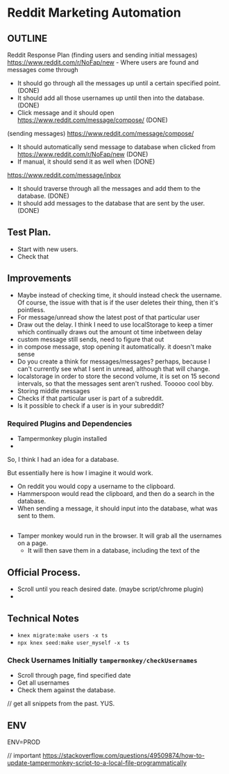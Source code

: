 # Reddit Marketing Automation

## OUTLINE

Reddit Response Plan
(finding users and sending initial messages)
https://www.reddit.com/r/NoFap/new - Where users are found and messages come through
  - It should go through all the messages up until a certain specified point. (DONE)
  - It should add all those usernames up until then into the database. (DONE)
  - Click message and it should open https://www.reddit.com/message/compose/ (DONE)

(sending messages)
https://www.reddit.com/message/compose/
  - It should automatically send message to database when clicked from https://www.reddit.com/r/NoFap/new (DONE)
  - If manual, it should send it as well when (DONE)

https://www.reddit.com/message/inbox
  - It should traverse through all the messages and add them to the database. (DONE)
  - It should add messages to the database that are sent by the user. (DONE)

## Test Plan.

- Start with new users.
- Check that

## Improvements

- Maybe instead of checking time, it should instead check the username. Of course, the issue with that is if the user deletes their thing, then it's pointless.
- For message/unread show the latest post of that particular user
- Draw out the delay. I think I need to use localStorage to keep a timer which continually draws out the amount ot time inbetween delay
- custom message still sends, need to figure that out
- in compose message, stop opening it automatically. it doesn't make sense
- Do you create a think for messages/messages? perhaps, because I can't currently see what I sent in unread, although that will change.
- localstorage in order to store the second volume, it is set on 15 second intervals, so that the messages sent aren't rushed. Tooooo cool bby.
- Storing middle messages
- Checks if that particular user is part of a subreddit.
- Is it possible to check if a user is in your subreddit?

### Required Plugins and Dependencies
- Tampermonkey plugin installed
-


<!-- REDDIT MARKETING AUTOMATION -->
So, I think I had an idea for a database.

But essentially here is how I imagine it would work.

- On reddit you would copy a username to the clipboard.
- Hammerspoon would read the clipboard, and then do a search in the database.
- When sending a message, it should input into the database, what was sent to them.

##
- Tamper monkey would run in the browser. It will grab all the usernames on a page.
	- It will then save them in a database, including the text of the

## Official Process.
- Scroll until you reach desired date. (maybe script/chrome plugin)
-

## Technical Notes

- `knex migrate:make users -x ts`
- `npx knex seed:make user_myself -x ts`

### Check Usernames Initially `tampermonkey/checkUsernames`
- Scroll through page, find specified date
- Get all usernames
- Check them against the database.

// get all snippets from the past. YUS.

## ENV

ENV=PROD

// important
https://stackoverflow.com/questions/49509874/how-to-update-tampermonkey-script-to-a-local-file-programmatically